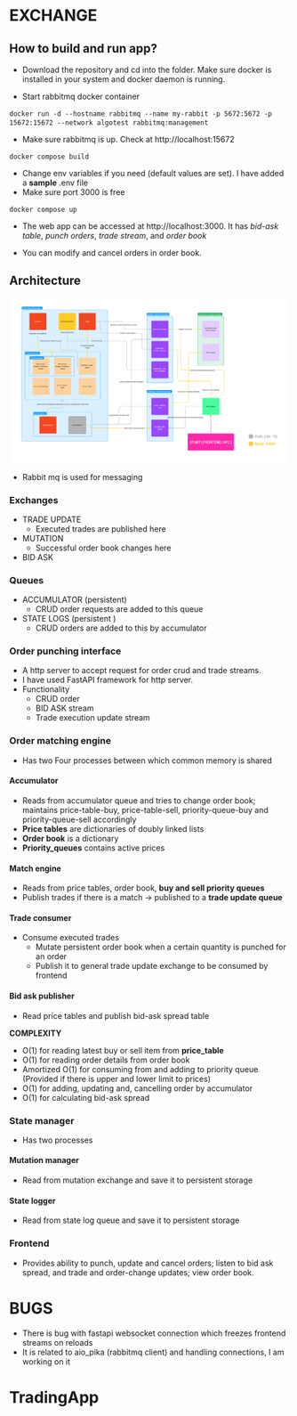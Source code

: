 # EXCHANGE

## How to build and run app?

* Download the repository and cd into the folder. Make sure docker is installed in your system and docker daemon is running.

* Start rabbitmq docker container
```
docker run -d --hostname rabbitmq --name my-rabbit -p 5672:5672 -p 15672:15672 --network algotest rabbitmq:management
```

* Make sure rabbitmq is up. Check at http://localhost:15672
```
docker compose build
```

* Change env variables if you need (default values are set). I have added a __sample__ .env file
* Make sure port 3000 is free

```
docker compose up
```

* The web app can be accessed at http://localhost:3000. It has *bid-ask table*, *punch orders*, *trade stream*, and *order book*

* You can modify and cancel orders in order book.


## Architecture

![](/diagram.png)


* Rabbit mq is used for messaging

### Exchanges
* TRADE UPDATE
  * Executed trades are published here
* MUTATION
  * Successful order book changes here
* BID ASK

### Queues
* ACCUMULATOR (persistent)
  * CRUD order requests are added to this queue
* STATE LOGS (persistent )
  * CRUD orders are added to this by accumulator

### Order punching interface
* A http server to accept request for order crud and trade streams.
* I have used FastAPI framework for http server.
* Functionality
  * CRUD order
  * BID ASK stream
  * Trade execution update stream

### Order matching engine
* Has two Four processes between which common memory is shared

#### Accumulator
* Reads from accumulator queue and tries to change order book; maintains price-table-buy, price-table-sell, priority-queue-buy and priority-queue-sell accordingly
* __Price tables__ are dictionaries of doubly linked lists
* __Order book__ is a dictionary
* __Priority_queues__ contains active prices

#### Match engine
* Reads from price tables, order book, **buy and sell priority queues**
* Publish trades if there is a match -> published to a **trade update queue**

#### Trade consumer
* Consume executed trades
  * Mutate persistent order book when a certain quantity is punched for an order
  * Publish it to general trade update exchange to be consumed by frontend

#### Bid ask publisher
* Read price tables and publish bid-ask spread table

__COMPLEXITY__
* O(1) for reading latest buy or sell item from __price_table__
* O(1) for reading order details from order book
* Amortized O(1) for consuming from and adding to priority queue (Provided if there is upper and lower limit to prices)
* O(1) for adding, updating and, cancelling order by accumulator
* O(1) for calculating bid-ask spread

### State manager
* Has two processes

#### Mutation manager
* Read from mutation exchange and save it to persistent storage

#### State logger
* Read from state log queue and save it to persistent storage


### Frontend
* Provides ability to punch, update and cancel orders; listen to bid ask spread, and trade and order-change updates; view order book.


# BUGS

* There is bug with fastapi websocket connection which freezes frontend streams on reloads
* It is related to aio_pika (rabbitmq client) and handling connections, I am working on it



# TradingApp
